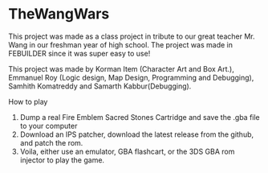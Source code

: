 # TheWangWars
This project was made as a class project in tribute to our great teacher Mr. Wang in our freshman year of high school. The project was made in FEBUILDER since it was super easy to use!

This project was made by Korman Item (Character Art and Box Art.), Emmanuel Roy (Logic design, Map Design, Programming and Debugging), Samhith Komatreddy and Samarth Kabbur(Debugging).

How to play
1. Dump a real Fire Emblem Sacred Stones Cartridge and save the .gba file to your computer
2. Download an IPS patcher, download the latest release from the github, and patch the rom.
3. Voila, either use an emulator, GBA flashcart, or the 3DS GBA rom injector to play the game.
